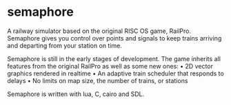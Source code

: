 semaphore
=========

A railway simulator based on the original RISC OS game, RailPro. Semaphore gives you control over points and signals to keep trains arriving and departing from your station on time.

Semaphore is still in the early stages of development. The game inherits all features from the original RailPro as well as some new ones:
• 2D vector graphics rendered in realtime
• An adaptive train scheduler that responds to delays
• No limits on map size, the number of trains, or stations

Semaphore is written with lua, C, cairo and SDL.
